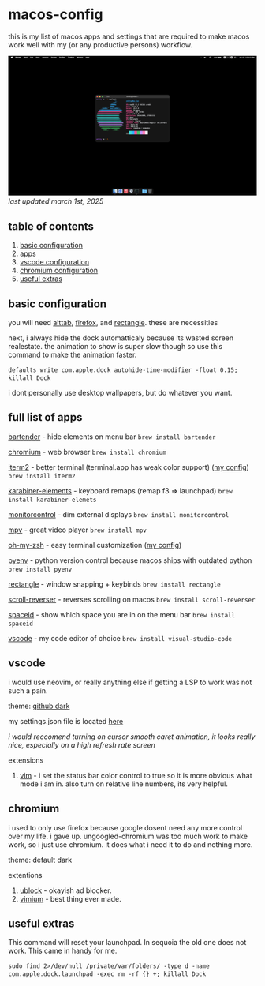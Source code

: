 # macos-config
this is my list of macos apps and settings that are required to make macos work well with my (or any productive persons) workflow.

![pic of my desktop](screenshot.png)
*last updated march 1st, 2025*

## table of contents

1. [basic configuration](#basic-configuration)
2. [apps](#full-list-of-apps)
3. [vscode configuration](#vscode)
4. [chromium configuration](#chromium)
5. [useful extras](#useful-extras)

## basic configuration
you will need [alttab](https://github.com/lwouis/alt-tab-macos), [firefox](https://www.mozilla.org/en-US/firefox/), and [rectangle](https://github.com/rxhanson/Rectangle). these are necessities

next, i always hide the dock automatticaly because its wasted screen realestate. the animation to show is super slow though so use this command to make the animation faster.

```
defaults write com.apple.dock autohide-time-modifier -float 0.15; killall Dock
```

i dont personally use desktop wallpapers, but do whatever you want.

## full list of apps

[bartender](https://www.macbartender.com/Bartender5/) - hide elements on menu bar
```brew install bartender```

[chromium](https://www.chromium.org/chromium-projects/) - web browser
```brew install chromium```

[iterm2](https://github.com/gnachman/iTerm2) - better terminal (terminal.app has weak color support) ([my config](iterm.json))
```brew install iterm2```

[karabiner-elements](https://github.com/pqrs-org/Karabiner-Elements) - keyboard remaps (remap f3 => launchpad)
```brew install karabiner-elemets```

[monitorcontrol](https://github.com/MonitorControl/MonitorControl) - dim external displays
```brew install monitorcontrol```

[mpv](https://github.com/mpv-player/mpv) - great video player
```brew install mpv```

[oh-my-zsh](https://github.com/ohmyzsh/ohmyzsh) - easy terminal customization ([my config](.zshrc))

[pyenv](https://github.com/pyenv/pyenv?tab=readme-ov-file#macos) - python version control because macos ships with outdated python
```brew install pyenv```

[rectangle](https://github.com/rxhanson/Rectangle) - window snapping + keybinds
```brew install rectangle```

[scroll-reverser](https://github.com/pilotmoon/Scroll-Reverser) - reverses scrolling on macos
```brew install scroll-reverser```

[spaceid](https://github.com/dshnkao/SpaceId) - show which space you are in on the menu bar
```brew install spaceid```

[vscode](https://code.visualstudio.com/) - my code editor of choice
```brew install visual-studio-code```

## vscode
i would use neovim, or really anything else if getting a LSP to work was not such a pain. 

theme: [github dark](https://marketplace.visualstudio.com/items?itemName=GitHub.github-vscode-theme)

my settings.json file is located [here](/vscode/settings.json)

*i would reccomend turning on cursor smooth caret animation, it looks really nice, especially on a high refresh rate screen*

extensions
1. [vim](https://marketplace.visualstudio.com/items?itemName=vscodevim.vim) - i set the status bar color control to true so it is more obvious what mode i am in. also turn on relative line numbers, its very helpful.

## chromium
i used to only use firefox because google dosent need any more control over my life. i gave up.
ungoogled-chromium was too much work to make work, so i just use chromium. it does what i need it to do and nothing more.

theme: default dark

extentions
1. [ublock](https://chromewebstore.google.com/detail/ublock/epcnnfbjfcgphgdmggkamkmgojdagdnn) - okayish ad blocker.
2. [vimium](https://vimium.github.io/) - best thing ever made. 

## useful extras

This command will reset your launchpad. In sequoia the old one does not work. This came in handy for me.
```
sudo find 2>/dev/null /private/var/folders/ -type d -name com.apple.dock.launchpad -exec rm -rf {} +; killall Dock
```

